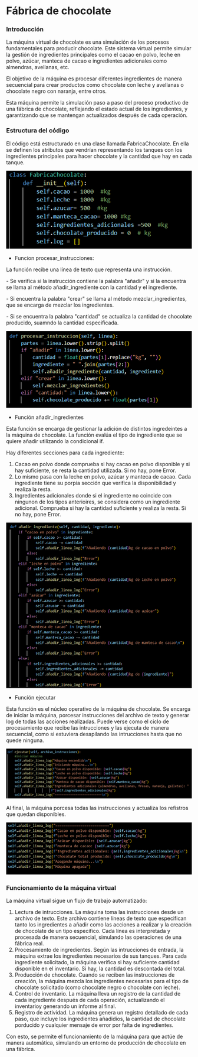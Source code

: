 # Fábrica de chocolate
### Introducción

La máquina virtual de chocolate es una simulación de los porcesos fundamentales para producir chocolate. Este sistema virtual permite simular la gestión de ingredientes principales como el cacao en polvo, leche en polvo, azúcar, manteca de cacao e ingredientes adicionales como almendras, avellanas, etc. 

El objetivo de la máquina es procesar diferentes ingredientes de manera secuencial para crear productos como chocolate con leche y avellanas o chocolate negro con naranja, entre otros. 

Esta máquina permite la simulación paso a paso del proceso productivo de una fábrica de chocolate, reflejando el estado actual de los ingredientes, y garantizando que se mantengan actualizados después de cada operación.


### Estructura del código
El código está estructurado en una clase llamada FabricaChocolate. En ella se definen los atributos que vendrían representando los tanques con los ingredientes principales para hacer chocolate y la cantidad que hay en cada tanque. 

![Codigo](https://github.com/BritneyG26/fabricaVM/blob/main/cap1.png)

- Funcion procesar_instrucciones:
  
La función recibe una línea de texto que representa una instrucción.

\- Se verifica si la instrucción contiene la palabra "añadir" y si la encuentra se llama al método añadir_ingrediente con la cantidad y el ingrediente.

\- Si encuentra la palabra "crear" se llama al método mezclar_ingredientes, que se encarga de mezclar los ingredientes.

\- Si se encuentra la palabra "cantidad" se actualiza la cantidad de chocolate producido, suamndo la cantidad especificada.

![Codigo](https://github.com/BritneyG26/fabricaVM/blob/main/cap2.png)

- Función añadir_ingredientes

Esta función se encarga de gestionar la adición de distintos ingredeintes a la máquina de chocolate. 
La función evalúa el tipo de ingrediente que se quiere añadir utilizando la condicional if.

Hay diferentes secciones para cada ingrediente:
1. Cacao en polvo donde comprueba si hay cacao en polvo disponible y si hay suficiente, se resta la cantidad utilizada. Si no hay, pone Error.
2. Lo mismo pasa con la leche en polvo, azúcar y manteca de cacao. Cada ingrediente tiene su porpia sección que verifica la disponibilidad y realiza la resta.
3. Ingredientes adicionales donde si el ingrediente no coincide con ningunon de los tipos anterioires, se considera como un ingrediente adicional. Comprueba si hay la cantidad suficiente y realiza la resta. Si no hay, pone Error.

![Codigo](https://github.com/BritneyG26/fabricaVM/blob/main/cap3.png)

- Función ejecutar

Esta función es el núcleo operativo de la máquina de chocolate. Se encarga de iniciar la máquina, porcesar instrucciones del archivo de texto y generar log de todas las acciones realizadas. Puede verse como el ciclo de procesamiento que recibe las intrucciones y las ejecuta de manera secuencial, como si estuviera desapilando las intrucciones hasta que no quede ninguna.

![Codigo](https://github.com/BritneyG26/fabricaVM/blob/main/cap4.png)

Al final, la máquina porcesa todas las instrucciones y actualiza los refistros que quedan disponibles.

![Codigo](https://github.com/BritneyG26/fabricaVM/blob/main/cap5.png)

### Funcionamiento de la máquina virtual 

La máquina virtual sigue un flujo de trabajo automatizado:
1. Lectura de intrucciones. La máquina toma las instrucciones desde un archivo de texto. Este archivo contiene líneas de texto que especifican tanto los ingredientes a añadir como las acciones a realizar y la creación de chocolate de un tipo específico. Cada línea es interpretada y procesada de manera secuencial, simulando las operaciones de una fábrica real.
2. Procesamiento de ingredientes. Según las intrucciones de entrada, la máquina extrae los ingredientes necesarios de sus tanques. Para cada ingrediente solicitado, la máquina verifica si hay suficiente cantidad disponible en el inventario. Si hay, la cantidad es descontada del total.
3. Producción de chocolate. Cuando se reciben las instrucciones de creación, la máquina mezcla los ingredientes necesarias para el tipo de chocolate solicitado (como chocolate negro o chocolate con leche).
4. Control de inventario. La máquina lleva un registro de la cantidad de cada ingrediente después de cada operación, actualizando el inventarioy generando un informe al final.
5. Registro de actividad. La máquina genera un registro detallado de cada paso, que incluye los ingredientes añadidios, la cantidad de chocolate porducido y cualquier mensaje de error por falta de ingredientes.

Con esto, se permite el funcionamiento de la máquina para que actúe de manera automática, simulando un entorno de producción de chocolate en una fábrica.











